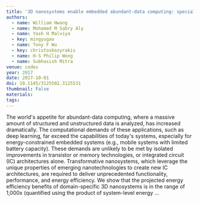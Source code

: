 ```yaml
---
title: '3D nanosystems enable embedded abundant-data computing: special session paper'
authors:
  - name: William Hwang
  - name: Mohamed M Sabry Aly
  - name: Yash H Malviya
  - key: mingyugao
  - name: Tony F Wu
  - key: christoskozyrakis
  - name: H-S Philip Wong
  - name: Subhasish Mitra
venue: codes
year: 2017
date: 2017-10-01
doi: 10.1145/3125502.3125531
thumbnail: False
materials:
tags:
---
```

The world's appetite for abundant-data computing, where a massive amount of structured and unstructured data is analyzed, has increased dramatically. The computational demands of these applications, such as deep learning, far exceed the capabilities of today's systems, especially for energy-constrained embedded systems (e.g., mobile systems with limited battery capacity). These demands are unlikely to be met by isolated improvements in transistor or memory technologies, or integrated circuit (IC) architectures alone. Transformative nanosystems, which leverage the unique properties of emerging nanotechnologies to create new IC architectures, are required to deliver unprecedented functionality, performance, and energy efficiency. We show that the projected energy efficiency benefits of domain-specific 3D nanosystems is in the range of 1,000x (quantified using the product of system-level energy …
